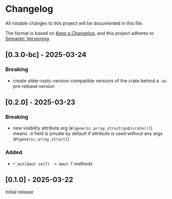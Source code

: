 # Changelog

All notable changes to this project will be documented in this file.

The format is based on [Keep a Changelog](https://keepachangelog.com/en/1.0.0/),
and this project adheres to [Semantic Versioning](https://semver.org/spec/v2.0.0.html).

## [0.3.0-bc] - 2025-03-24

### Breaking

- create older-rustc-version-compatible versions of the crate behind a `-bc` pre-release version

## [0.2.0] - 2025-03-23

### Breaking

- new visibility attribute arg (`#[generic_array_struct(pub(crate))]`) means `.0` field is private by default if attribute is used without any args (`#[generic_array_struct]`)

### Added

- `*_mut(&mut self) -> &mut T` methods

## [0.1.0] - 2025-03-22

Initial release
